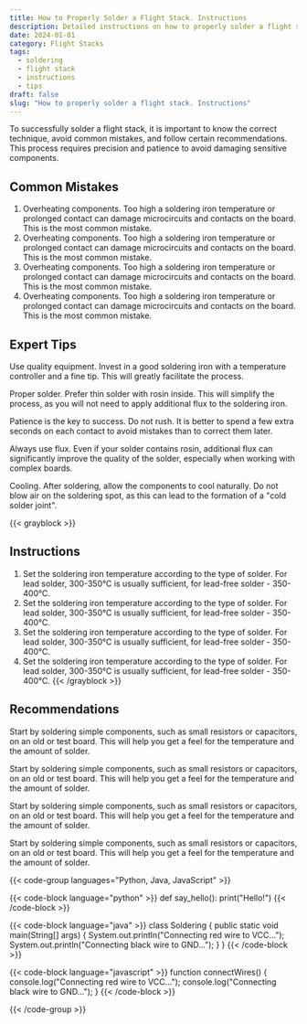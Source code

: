 ```yaml
---
title: How to Properly Solder a Flight Stack. Instructions
description: Detailed instructions on how to properly solder a flight stack with expert tips
date: 2024-01-01
category: Flight Stacks
tags:
  - soldering
  - flight stack
  - instructions
  - tips
draft: false
slug: "How to properly solder a flight stack. Instructions"
---
```


To successfully solder a flight stack, it is important to know the correct technique, avoid common mistakes, and follow certain recommendations. This process requires precision and patience to avoid damaging sensitive components.

## Common Mistakes

1.  Overheating components. Too high a soldering iron temperature or prolonged contact can damage microcircuits and contacts on the board. This is the most common mistake.
2.  Overheating components. Too high a soldering iron temperature or prolonged contact can damage microcircuits and contacts on the board. This is the most common mistake.
3.  Overheating components. Too high a soldering iron temperature or prolonged contact can damage microcircuits and contacts on the board. This is the most common mistake.
4.  Overheating components. Too high a soldering iron temperature or prolonged contact can damage microcircuits and contacts on the board. This is the most common mistake.

## Expert Tips

Use quality equipment. Invest in a good soldering iron with a temperature controller and a fine tip. This will greatly facilitate the process.

Proper solder. Prefer thin solder with rosin inside. This will simplify the process, as you will not need to apply additional flux to the soldering iron.

Patience is the key to success. Do not rush. It is better to spend a few extra seconds on each contact to avoid mistakes than to correct them later.

Always use flux. Even if your solder contains rosin, additional flux can significantly improve the quality of the solder, especially when working with complex boards.

Cooling. After soldering, allow the components to cool naturally. Do not blow air on the soldering spot, as this can lead to the formation of a "cold solder joint".

{{< grayblock >}}

## Instructions

1.  Set the soldering iron temperature according to the type of solder. For lead solder, 300-350°C is usually sufficient, for lead-free solder - 350-400°C.
2.  Set the soldering iron temperature according to the type of solder. For lead solder, 300-350°C is usually sufficient, for lead-free solder - 350-400°C.
3.  Set the soldering iron temperature according to the type of solder. For lead solder, 300-350°C is usually sufficient, for lead-free solder - 350-400°C.
4.  Set the soldering iron temperature according to the type of solder. For lead solder, 300-350°C is usually sufficient, for lead-free solder - 350-400°C.
    {{< /grayblock >}}

## Recommendations

Start by soldering simple components, such as small resistors or capacitors, on an old or test board. This will help you get a feel for the temperature and the amount of solder.

Start by soldering simple components, such as small resistors or capacitors, on an old or test board. This will help you get a feel for the temperature and the amount of solder.

Start by soldering simple components, such as small resistors or capacitors, on an old or test board. This will help you get a feel for the temperature and the amount of solder.

Start by soldering simple components, such as small resistors or capacitors, on an old or test board. This will help you get a feel for the temperature and the amount of solder.

{{< code-group languages="Python, Java, JavaScript" >}}

{{< code-block language="python" >}}
def say_hello():
print("Hello!")
{{< /code-block >}}

{{< code-block language="java" >}}
class Soldering {
public static void main(String[] args) {
System.out.println("Connecting red wire to VCC...");
System.out.println("Connecting black wire to GND...");
}
}
{{< /code-block >}}

{{< code-block language="javascript" >}}
function connectWires() {
console.log("Connecting red wire to VCC...");
console.log("Connecting black wire to GND...");
}
{{< /code-block >}}

{{< /code-group >}}
